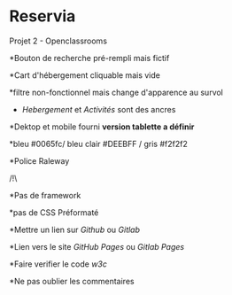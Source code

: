 # Reservia
 Projet 2 - Openclassrooms

*Bouton de recherche pré-rempli mais fictif

*Cart d'hébergement cliquable mais vide

*filtre non-fonctionnel mais change d'apparence au survol

* *Hebergement* et *Activités* sont des ancres

*Dektop et mobile fourni **version tablette a définir**

*bleu #0065fc/ bleu clair #DEEBFF / gris #f2f2f2

*Police Raleway

/!\

*Pas de framework

*pas de CSS Préformaté

*Mettre un lien sur *Github* ou *Gitlab*

*Lien vers le site *GitHub Pages* ou *Gitlab Pages*

*Faire verifier le code *w3c*

*Ne pas oublier les commentaires
